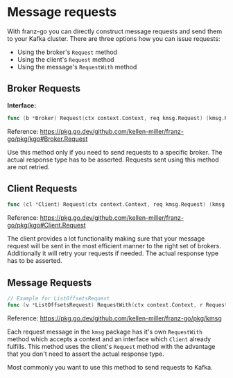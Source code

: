 # Message requests

With franz-go you can directly construct message requests and send them to your Kafka cluster. There are three options
how you can issue requests:

- Using the broker's `Request` method
- Using the client's `Request` method
- Using the message's `RequestWith` method

## Broker Requests

**Interface:**

```go
func (b *Broker) Request(ctx context.Context, req kmsg.Request) (kmsg.Response, error)
```

Reference:  https://pkg.go.dev/github.com/kellen-miller/franz-go/pkg/kgo#Broker.Request

Use this method only if you need to send requests to a specific broker. The actual response type has to be asserted.
Requests sent using this method are not retried.


## Client Requests

```go
func (cl *Client) Request(ctx context.Context, req kmsg.Request) (kmsg.Response, error)
```

Reference: https://pkg.go.dev/github.com/kellen-miller/franz-go/pkg/kgo#Client.Request

The client provides a lot functionality making sure that your message request will be sent in the most efficient manner
to the right set of brokers. Additionally it will retry your requests if needed. The actual response type has to be
asserted.

## Message Requests

```go
// Example for ListOffsetsRequest
func (v *ListOffsetsRequest) RequestWith(ctx context.Context, r Requestor) (*ListOffsetsResponse, error)
```

Reference: https://pkg.go.dev/github.com/kellen-miller/franz-go/pkg/kmsg

Each request message in the `kmsg` package has it's own `RequestWith` method which accepts a context and an interface
which `Client` already fulfills. This method uses the client's `Request` method with the advantage that you don't
need to assert the actual response type.

Most commonly you want to use this method to send requests to Kafka.
